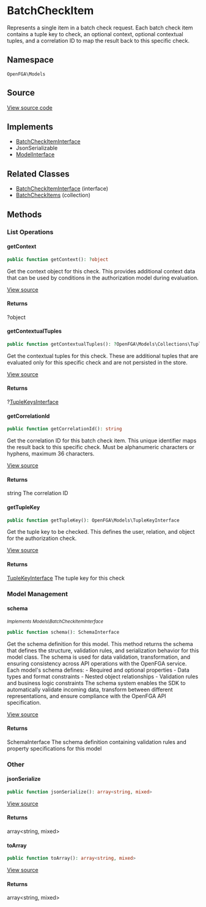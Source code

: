 # BatchCheckItem

Represents a single item in a batch check request. Each batch check item contains a tuple key to check, an optional context, optional contextual tuples, and a correlation ID to map the result back to this specific check.

## Namespace
`OpenFGA\Models`

## Source
[View source code](https://github.com/evansims/openfga-php/blob/main/src/Models/BatchCheckItem.php)

## Implements
* [BatchCheckItemInterface](BatchCheckItemInterface.md)
* JsonSerializable
* [ModelInterface](ModelInterface.md)

## Related Classes
* [BatchCheckItemInterface](Models/BatchCheckItemInterface.md) (interface)
* [BatchCheckItems](Models/Collections/BatchCheckItems.md) (collection)



## Methods

                                                                                                                        
### List Operations
#### getContext


```php
public function getContext(): ?object
```

Get the context object for this check. This provides additional context data that can be used by conditions in the authorization model during evaluation.

[View source](https://github.com/evansims/openfga-php/blob/main/src/Models/BatchCheckItem.php#L187)


#### Returns
?object

#### getContextualTuples


```php
public function getContextualTuples(): ?OpenFGA\Models\Collections\TupleKeysInterface
```

Get the contextual tuples for this check. These are additional tuples that are evaluated only for this specific check and are not persisted in the store.

[View source](https://github.com/evansims/openfga-php/blob/main/src/Models/BatchCheckItem.php#L196)


#### Returns
?[TupleKeysInterface](Models/Collections/TupleKeysInterface.md)

#### getCorrelationId


```php
public function getCorrelationId(): string
```

Get the correlation ID for this batch check item. This unique identifier maps the result back to this specific check. Must be alphanumeric characters or hyphens, maximum 36 characters.

[View source](https://github.com/evansims/openfga-php/blob/main/src/Models/BatchCheckItem.php#L205)


#### Returns
string
 The correlation ID

#### getTupleKey


```php
public function getTupleKey(): OpenFGA\Models\TupleKeyInterface
```

Get the tuple key to be checked. This defines the user, relation, and object for the authorization check.

[View source](https://github.com/evansims/openfga-php/blob/main/src/Models/BatchCheckItem.php#L214)


#### Returns
[TupleKeyInterface](TupleKeyInterface.md)
 The tuple key for this check

### Model Management
#### schema

*<small>Implements Models\BatchCheckItemInterface</small>*  

```php
public function schema(): SchemaInterface
```

Get the schema definition for this model. This method returns the schema that defines the structure, validation rules, and serialization behavior for this model class. The schema is used for data validation, transformation, and ensuring consistency across API operations with the OpenFGA service. Each model&#039;s schema defines: - Required and optional properties - Data types and format constraints - Nested object relationships - Validation rules and business logic constraints The schema system enables the SDK to automatically validate incoming data, transform between different representations, and ensure compliance with the OpenFGA API specification.

[View source](https://github.com/evansims/openfga-php/blob/main/src/Models/ModelInterface.php#L52)


#### Returns
SchemaInterface
 The schema definition containing validation rules and property specifications for this model

### Other
#### jsonSerialize


```php
public function jsonSerialize(): array<string, mixed>
```


[View source](https://github.com/evansims/openfga-php/blob/main/src/Models/BatchCheckItem.php#L225)


#### Returns
array&lt;string, mixed&gt;

#### toArray


```php
public function toArray(): array<string, mixed>
```


[View source](https://github.com/evansims/openfga-php/blob/main/src/Models/BatchCheckItem.php#L240)


#### Returns
array&lt;string, mixed&gt;

